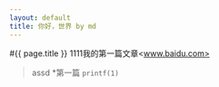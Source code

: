 ```yaml
---
layout: default
title: 你好，世界 by md
---
```


#{{ page.title }}
1111我的第一篇文章<www.baidu.com>
>assd
*第一篇
`printf(1)`